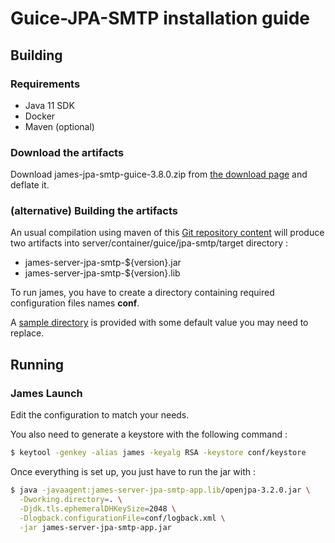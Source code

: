 # Guice-JPA-SMTP installation guide

## Building

### Requirements

 - Java 11 SDK
 - Docker
 - Maven (optional)

### Download the artifacts

Download james-jpa-smtp-guice-3.8.0.zip from [the download page](http://james.apache.org/download.cgi#Apache_James_Server) and deflate it.

### (alternative) Building the artifacts

An usual compilation using maven of this [Git repository content](https://github.com/apache/james-project) will produce
two artifacts into server/container/guice/jpa-smtp/target directory :

 - james-server-jpa-smtp-${version}.jar
 - james-server-jpa-smtp-${version}.lib

 To run james, you have to create a directory containing required configuration files names **conf**.

 A [sample directory](https://github.com/apache/james-project/tree/master/server/apps/jpa-smtp-app/sample-configuration) is provided with some default value you may need to replace.


## Running

### James Launch

Edit the configuration to match your needs.

You also need to generate a keystore with the following command :

```bash
$ keytool -genkey -alias james -keyalg RSA -keystore conf/keystore
```

Once everything is set up, you just have to run the jar with :

```bash
$ java -javaagent:james-server-jpa-smtp-app.lib/openjpa-3.2.0.jar \
  -Dworking.directory=. \
  -Djdk.tls.ephemeralDHKeySize=2048 \
  -Dlogback.configurationFile=conf/logback.xml \
  -jar james-server-jpa-smtp-app.jar
```
